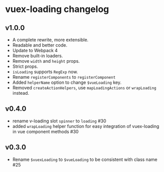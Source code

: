 # vuex-loading changelog

## v1.0.0

- A complete rewrite, more extensible.
- Readable and better code.
- Update to Webpack 4
- Remove built-in loaders.
- Remove `width` and `height` props.
- Strict props.
- `isLoading` supports `RegExp` now.
- Rename `registerComponents` to `registerComponent`
- Added `helperName` option to change `$vueLoading` key.
- Removed `createActionHelpers`, use `mapLoadingActions` or `wrapLoading` instead.

## v0.4.0

- rename v-loading slot `spinner` to `loading` #30
- added `wrapLoading` helper function for easy integration of vuex-loading in vue component methods #30

## v0.3.0

- Rename `$vuexLoading` to `$vueLoading` to be consistent with class name #25
